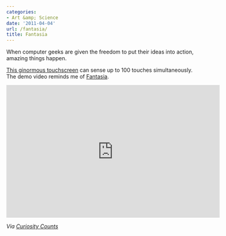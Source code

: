 ```yaml
---
categories:
- Art &amp; Science
date: '2011-04-04'
url: /fantasia/
title: Fantasia
---
```


When computer geeks are given the freedom to put their ideas into action, amazing things happen.

<a href="https://www.youtube.com/watch?v=AlWFtF06RFo">This ginormous touchscreen</a> can sense up to 100 touches simultaneously. The demo video reminds me of <a href="http://en.wikipedia.org/wiki/Fantasia_%28film%29">Fantasia</a>.

<p align="center"><iframe title="YouTube video player" width="560" height="349" src="https://www.youtube.com/embed/AlWFtF06RFo?rel=0" frameborder="0" allowfullscreen></iframe></p>

<em>Via <a href="http://curiositycounts.com/post/3203995844/amazing-32-foot-curved-touchscreen-from-the">Curiosity Counts</a></em>